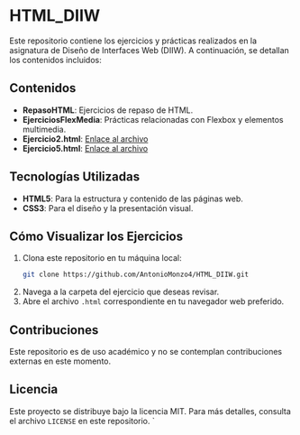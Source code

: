 
# HTML_DIIW

Este repositorio contiene los ejercicios y prácticas realizados en la asignatura de Diseño de Interfaces Web (DIIW). A continuación, se detallan los contenidos incluidos:

## Contenidos

- **RepasoHTML**: Ejercicios de repaso de HTML.
- **EjerciciosFlexMedia**: Prácticas relacionadas con Flexbox y elementos multimedia.
- **Ejercicio2.html**: [Enlace al archivo](https://github.com/AntonioMonzo4/HTML_DIIW/blob/main/Ejercicio2.html)
- **Ejercicio5.html**: [Enlace al archivo](https://github.com/AntonioMonzo4/HTML_DIIW/blob/main/Ejercicio5.html)

## Tecnologías Utilizadas

- **HTML5**: Para la estructura y contenido de las páginas web.
- **CSS3**: Para el diseño y la presentación visual.

## Cómo Visualizar los Ejercicios

1. Clona este repositorio en tu máquina local:
   ```bash
   git clone https://github.com/AntonioMonzo4/HTML_DIIW.git
   ```
2. Navega a la carpeta del ejercicio que deseas revisar.
3. Abre el archivo `.html` correspondiente en tu navegador web preferido.

## Contribuciones

Este repositorio es de uso académico y no se contemplan contribuciones externas en este momento.

## Licencia

Este proyecto se distribuye bajo la licencia MIT. Para más detalles, consulta el archivo `LICENSE` en este repositorio.
`

